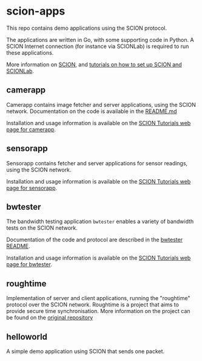 # scion-apps

This repo contains demo applications using the SCION protocol. 

The applications are written in Go, with some supporting code in Python. A SCION Internet connection (for instance via SCIONLab) is required to run these applications.

More information on [SCION](https://www.scion-architecture.net/), and [tutorials on how to set up SCION and SCIONLab](https://netsec-ethz.github.io/scion-tutorials/).


## camerapp

Camerapp contains image fetcher and server applications, using the SCION network. Documentation on the code is available in the [README.md](https://github.com/netsec-ethz/scion-apps/blob/master/camerapp/README.md)

Installation and usage information is available on the [SCION Tutorials web page for camerapp](https://netsec-ethz.github.io/scion-tutorials/sample_projects/access_camera/).


## sensorapp

Sensorapp contains fetcher and server applications for sensor readings, using the SCION network.

Installation and usage information is available on the [SCION Tutorials web page for sensorapp](https://netsec-ethz.github.io/scion-tutorials/sample_projects/fetch_sensor_readings/).


## bwtester

The bandwidth testing application `bwtester` enables a variety of bandwidth tests on the SCION network.

Documentation of the code and protocol are described in the [bwtester README](https://github.com/netsec-ethz/scion-apps/blob/master/bwtester/README.md).

Installation and usage information is available on the [SCION Tutorials web page for bwtester](https://netsec-ethz.github.io/scion-tutorials/sample_projects/bwtester/).


## roughtime

Implementation of server and client applications, running the "roughtime" protocol over the SCION network. Roughtime is a project that aims to provide secure time synchronisation. More information on the project can be found on the [original repository](https://roughtime.googlesource.com/roughtime)


## helloworld

A simple demo application using SCION that sends one packet.

